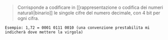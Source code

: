 >Corrisponde a codificare in [[rappresentazione o codifica dei numeri naturali|binario]] le singole cifre del numero decimale, con 4 bit per ogni cifra.

```
Esempio: 1,72 = 0001 0111 0010 (una convenzione prestabilita mi indicherà dove mettere la virgola)
```